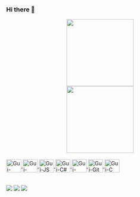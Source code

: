 ### Hi there 👋

<!--
**guijs02/guijs02** is a ✨ _special_ ✨ repository because its `README.md` (this file) appears on your GitHub profile.

Here are some ideas to get you started:

- 🔭 I’m currently working on ...
- 🌱 I’m currently learning ...
- 👯 I’m looking to collaborate on ...
- 🤔 I’m looking for help with ...
- 💬 Ask me about ...
- 📫 How to reach me: ...
- 😄 Pronouns: ...
- ⚡ Fun fact: ...
-->
<div align="center">
  <a href="https://github.com/guijs02">
  <img height="180em" src="https://github-readme-stats.vercel.app/api?username=guijs02&show_icons=true&theme=dracula&include_all_commits=true&count_private=true"/>
    <br>
    <img height="180em" src="https://github-readme-stats.vercel.app/api/top-langs/?username=guijs02&layout=compact&langs_count=16&theme=dracula"/>
    
</div>
<div style="display: inline_block"><br>
<img align="center" alt="Gui-HTML" height="35" width="40" src="https://cdn.jsdelivr.net/gh/devicons/devicon/icons/html5/html5-original.svg">
<img align="center" alt="Gui-CSS" height="35" width="40" src="https://cdn.jsdelivr.net/gh/devicons/devicon/icons/css3/css3-original.svg">
<img align="center" alt="Gui-JS" height="35" width="40" src="https://cdn.jsdelivr.net/gh/devicons/devicon/icons/javascript/javascript-original.svg">
<img align="center" alt="Gui-C#" height="35" width="40" src="https://cdn.jsdelivr.net/gh/devicons/devicon/icons/csharp/csharp-original.svg">
<img align="center" alt="Gui-Blazor" height="35" width="40" src="https://cdn.worldvectorlogo.com/logos/blazor.svg">
<img align="center" alt="Gui-Git" height="35" width="40" src="https://cdn.jsdelivr.net/gh/devicons/devicon/icons/git/git-original.svg">
<img align="center" alt="Gui-C" height="35" width="40" src="https://cdn.jsdelivr.net/gh/devicons/devicon/icons/c/c-original.svg">

</div>
  
<br>
<br>
  
 <div>
      <a href="https://www.instagram.com/guijs02/" target="_blank"><img src="https://img.shields.io/badge/Instagram-E4405F?style=for-the-badge&logo=instagram&logoColor=white" target="_blank"></a>
          <a href="https://www.linkedin.com/in/guilherme-jose-silva-9aa662205/" target="_blank"><img src="https://img.shields.io/badge/LinkedIn-0077B5?style=for-the-badge&logo=linkedin&logoColor=white" target="_blank"></a>
             <a href="mailto:guilhermejsilva04@gmail.com" target="_blank"><img src="https://img.shields.io/badge/Gmail-D14836?style=for-the-badge&logo=gmail&logoColor=white" target="_blank"></a>
   
  </div>
   
